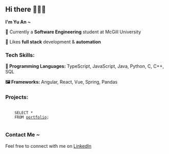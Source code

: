 ## Hi there 👩🏻‍💻

**I'm Yu An** **~**

**📕** Currently a **Software Engineering** student at McGill University

**🌟** Likes **full stack** development & **automation**

### Tech Skills:

**📝 Programming Languages:** TypeScript, JavaScript, Java, Python, C, C++, SQL

**🖼️ Frameworks:** Angular, React, Vue, Spring, Pandas

### Projects:

<pre>
 <code>
   <span> SELECT * </span>
   <span> FROM <a href="https://github.com/yu-an-lu/Portfolio">portfolio</a>; </span>
 </code>
</pre>

### Contact Me ~

Feel free to connect with me on [LinkedIn](https://www.linkedin.com/in/yu-an-lu)

<!--
**yu-an-lu/yu-an-lu** is a ✨ _special_ ✨ repository because its `README.md` (this file) appears on your GitHub profile.

Here are some ideas to get you started:

- 🔭 I’m currently working on ...
- 🌱 I’m currently learning ...
- 👯 I’m looking to collaborate on ...
- 🤔 I’m looking for help with ...
- 💬 Ask me about ...
- 📫 How to reach me: ...
- 😄 Pronouns: ...
- ⚡ Fun fact: ...
-->
